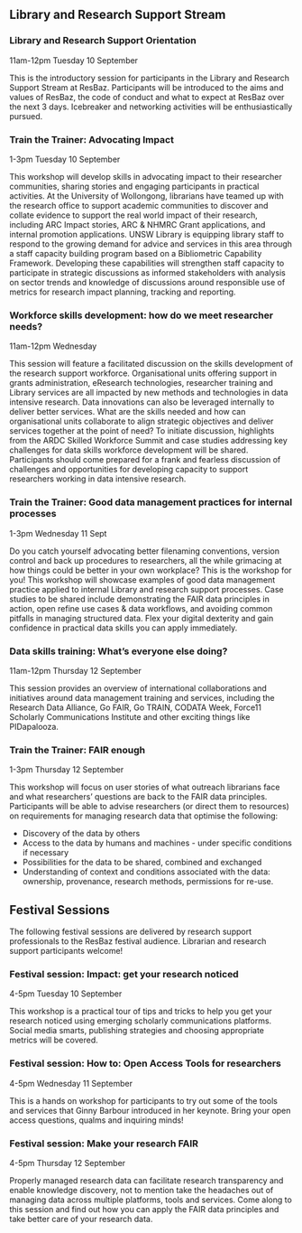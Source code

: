## Library and Research Support Stream

### Library and Research Support Orientation

11am-12pm Tuesday 10 September

This is the introductory session for participants in the Library and Research Support Stream at ResBaz. Participants will be introduced to the aims and values of ResBaz, the code of conduct and what to expect at ResBaz over the next 3 days. Icebreaker and networking activities will be enthusiastically pursued. 

### Train the Trainer: Advocating Impact

1-3pm Tuesday 10 September

This workshop will develop skills in advocating impact to their researcher communities, sharing stories and engaging participants in practical activities. At the University of Wollongong, librarians have teamed up with the research office to support academic communities to discover and collate evidence to support the real world impact of their research, including ARC Impact stories, ARC & NHMRC Grant applications, and internal promotion applications.  UNSW Library is equipping library staff to respond to the growing demand for advice and services in this area through a staff capacity building program based on a Bibliometric Capability Framework. Developing these capabilities will strengthen staff capacity to participate in strategic discussions as informed stakeholders with analysis on sector trends and knowledge of discussions around responsible use of metrics for research impact planning, tracking and reporting.

### Workforce skills development: how do we meet researcher needs?

11am-12pm Wednesday 

This session will feature a facilitated discussion on the skills development of the research support workforce. Organisational units offering support in grants administration, eResearch technologies, researcher training and Library services are all impacted by new methods and technologies in data intensive research. Data innovations can also be leveraged internally to deliver better services. What are the skills needed and how can organisational units collaborate to align strategic objectives and deliver services together at the point of need? To initiate discussion, highlights from the ARDC Skilled Workforce Summit and case studies addressing key challenges for data skills workforce development will be shared. Participants should come prepared for a frank and fearless discussion of challenges and opportunities for developing capacity to support researchers working in data intensive research.

### Train the Trainer: Good data management practices for internal processes

1-3pm Wednesday 11 Sept

Do you catch yourself advocating better filenaming conventions, version control and back up procedures to researchers, all the while grimacing at how things could be better in your own workplace? This is the workshop for you! This workshop will showcase examples of good data management practice applied to internal Library and research support processes. Case studies to be shared include demonstrating the FAIR data principles in action, open refine use cases & data workflows, and avoiding common pitfalls in managing structured data. Flex your digital dexterity and gain confidence in practical data skills you can apply immediately.

### Data skills training: What’s everyone else doing?

11am-12pm Thursday 12 September

This session provides an overview of international collaborations and initiatives around data management training and services, including the Research Data Alliance, Go FAIR, Go TRAIN, CODATA Week, Force11 Scholarly Communications Institute and other exciting things like PIDapalooza. 

### Train the Trainer: FAIR enough

1-3pm Thursday 12 September

This workshop will focus on user stories of what outreach librarians face and what researchers’ questions are back to the FAIR data principles. Participants will be able to advise researchers (or direct them to resources) on requirements for managing research data that optimise the following:
- Discovery of the data by others
- Access to the data by humans and machines - under specific conditions if necessary
- Possibilities for the data to be shared, combined and exchanged
- Understanding of context and conditions associated with the data: ownership, provenance, research methods, permissions for re-use.

## Festival Sessions

The following festival sessions are delivered by research support professionals to the ResBaz festival audience. Librarian and research support participants welcome!

### Festival session: Impact: get your research noticed

4-5pm Tuesday 10 September

This workshop is a practical tour of tips and tricks to help you get your research noticed using emerging scholarly communications platforms. Social media smarts, publishing strategies and choosing appropriate metrics will be covered.

### Festival session: How to: Open Access Tools for researchers

4-5pm Wednesday 11 September

This is a hands on workshop for participants to try out some of the tools and services that Ginny Barbour introduced in her keynote. Bring your open access questions, qualms and inquiring minds!

### Festival session: Make your research FAIR

4-5pm Thursday 12 September

Properly managed research data can facilitate research transparency and enable knowledge discovery, not to mention take the headaches out of managing data across multiple platforms, tools and services. Come along to this session and find out how you can apply the FAIR data principles and take better care of your research data.